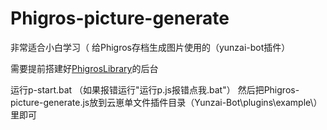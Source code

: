 # Phigros-picture-generate
非常适合小白学习（
给Phigros存档生成图片使用的（yunzai-bot插件）

需要提前搭建好[PhigrosLibrary](https://github.com/7aGiven/PhigrosLibrary)的后台

运行p-start.bat （如果报错运行"运行p.js报错点我.bat"）
然后把Phigros-picture-generate.js放到云崽单文件插件目录（Yunzai-Bot\plugins\example\）里即可

